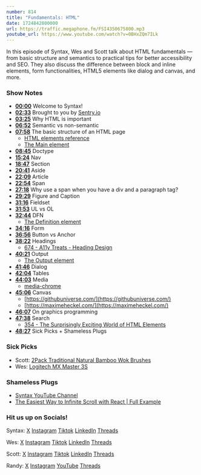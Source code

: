 ```yaml
---
number: 814
title: "Fundamentals: HTML"
date: 1724842800000
url: https://traffic.megaphone.fm/FSI4350675800.mp3
youtube_url: https://www.youtube.com/watch?v=0BHxZQm7ILk
---
```


In this episode of Syntax, Wes and Scott talk about HTML fundamentals — from basic structure and semantics to practical tips for better accessibility and SEO. They also discuss the difference between block and inline elements, form functionalities, HTML5 elements like dialog and canvas, and more.

### Show Notes

* **[00:00](#t=00:00)** Welcome to Syntax!
* **[02:33](#t=02:33)** Brought to you by [Sentry.io](https://sentry.io)
* **[03:25](#t=03:25)** Why HTML is important
* **[06:52](#t=06:52)** Semantic vs non-semantic
* **[07:58](#t=07:58)** The basic structure of an HTML page
  * [HTML elements reference](https://developer.mozilla.org/en-US/docs/Web/HTML/Element)
  * [The Main element](https://developer.mozilla.org/en-US/docs/Web/HTML/Element/main)
* **[08:45](#t=08:45)** Doctype
* **[15:24](#t=15:24)** Nav
* **[18:47](#t=18:47)** Section
* **[20:41](#t=20:41)** Aside
* **[22:09](#t=22:09)** Article
* **[22:54](#t=22:54)** Span
* **[27:18](#t=27:18)** Why use a span when you have a div and a paragraph tag?
* **[29:29](#t=29:29)** Figure and Caption
* **[31:16](#t=31:16)** Fieldset
* **[31:53](#t=31:53)** UL vs OL
* **[32:44](#t=32:44)** DFN
  * [The Definition element](https://developer.mozilla.org/en-US/docs/Web/HTML/Element/dfn)
* **[34:16](#t=34:16)** Form
* **[36:56](#t=36:56)** Button vs Anchor
* **[38:22](#t=38:22)** Headings
  * [674 - A11y Treats - Heading Design](https://syntax.fm/show/674/a11y-treats-heading-design)
* **[40:21](#t=40:21)** Output
  * [The Output element](https://developer.mozilla.org/en-US/docs/Web/HTML/Element/output)
* **[41:46](#t=41:46)** Dialog
* **[42:04](#t=42:04)** Tables
* **[44:03](#t=44:03)** Media
  * [media-chrome](https://github.com/muxinc/media-chrome)
* **[45:06](#t=45:06)** Canvas
  * [https://githubuniverse.com/](https://githubuniverse.com/)
  * [https://maximeheckel.com/](https://maximeheckel.com/)
* **[46:07](#t=46:07)** On graphics programming
* **[47:38](#t=47:38)** Search
  * [354 - The Surprisingly Exciting World of HTML Elements](https://syntax.fm/show/354/the-surprisingly-exciting-world-of-html-elements)
* **[48:27](#t=48:27)** Sick Picks + Shameless Plugs

### Sick Picks

- Scott: [2Pack Traditional Natural Bamboo Wok Brushes](https://amzn.to/4co51dS)
- Wes: [Logitech MX Master 3S](https://amzn.to/46MXmVd)

### Shameless Plugs

- [Syntax YouTube Channel](https://www.youtube.com/@syntaxfm)
- [The Easiest Way to Infinite Scroll with React | Full Example](https://www.youtube.com/watch?v=nR85ayDEVBc)

### Hit us up on Socials!

Syntax: [X](https://twitter.com/syntaxfm) [Instagram](https://www.instagram.com/syntax_fm/) [Tiktok](https://www.tiktok.com/@syntaxfm) [LinkedIn](https://www.linkedin.com/company/96077407/admin/feed/posts/) [Threads](https://www.threads.net/@syntax_fm)

Wes: [X](https://twitter.com/wesbos) [Instagram](https://www.instagram.com/wesbos/) [Tiktok](https://www.tiktok.com/@wesbos) [LinkedIn](https://www.linkedin.com/in/wesbos/) [Threads](https://www.threads.net/@wesbos)

Scott: [X](https://twitter.com/stolinski) [Instagram](https://www.instagram.com/stolinski/) [Tiktok](https://www.tiktok.com/@stolinski) [LinkedIn](https://www.linkedin.com/in/stolinski/) [Threads](https://www.threads.net/@stolinski)

Randy: [X](https://twitter.com/randyrektor) [Instagram](https://www.instagram.com/randyrektor/) [YouTube](https://www.youtube.com/@randyrektor) [Threads](https://www.threads.net/@randyrektor)